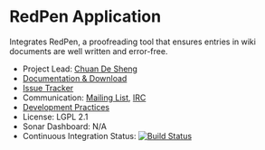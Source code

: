 # RedPen Application

Integrates RedPen, a proofreading tool that ensures entries in wiki documents are well written and error-free.

* Project Lead: [Chuan De Sheng](http://www.xwiki.org/xwiki/bin/view/XWiki/DeShengChuan?category=profile)
* [Documentation & Download](http://extensions.xwiki.org/xwiki/bin/view/Extension/Blog+Application)
* [Issue Tracker](https://jira.xwiki.org/browse/REDPEN)
* Communication: [Mailing List](http://dev.xwiki.org/xwiki/bin/view/Community/MailingLists), [IRC](http://dev.xwiki.org/xwiki/bin/view/Community/IRC)
* [Development Practices](http://dev.xwiki.org)
* License: LGPL 2.1
* Sonar Dashboard: N/A
* Continuous Integration Status: [![Build Status](http://ci.xwiki.org/job/XWiki%20Contrib/job/application-redpen/job/master/badge/icon)](http://ci.xwiki.org/job/XWiki%20Contrib/job/application-redpen/job/master/)
